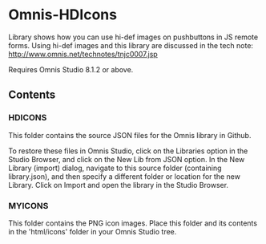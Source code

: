 # Omnis-HDIcons
Library shows how you can use hi-def images on pushbuttons in JS remote forms. Using hi-def images and this library are discussed in the tech note: http://www.omnis.net/technotes/tnjc0007.jsp

Requires Omnis Studio 8.1.2 or above.

## Contents
### HDICONS
This folder contains the source JSON files for the Omnis library in Github. 

To restore these files in Omnis Studio, click on the Libraries option in the Studio Browser, and click on the New Lib from JSON option. In the New Library (import) dialog, navigate to this source folder (containing library.json), and then specify a different folder or location for the new Library. Click on Import and open the library in the Studio Browser. 

### MYICONS
This folder contains the PNG icon images. Place this folder and its contents in the 'html/icons' folder in your Omnis Studio tree.
